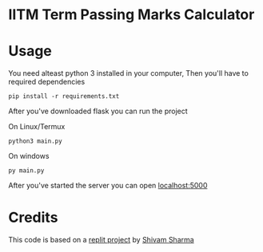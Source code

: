 # IITM Term Passing Marks Calculator
# Usage
You need alteast python 3 installed in your computer, Then you'll have to required dependencies
```
pip install -r requirements.txt
```

After you've downloaded flask you can run the project

On Linux/Termux
```
python3 main.py
```
On windows
```
py main.py
```
After you've started the server you can open [localhost:5000](http://127.0.0.1:5000)
# Credits
This code is based on a [replit project](https://replit.com/@theshivam7/Python-IITM-Calculator?s=app) by [Shivam Sharma](http://github.com/theshivam7)
